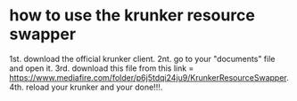 # how to use the krunker resource swapper 
 
1st. download the official krunker client.
2nt. go to your "documents" file and open it.
3rd. download this file from this link = https://www.mediafire.com/folder/p6j5tdqi24ju9/KrunkerResourceSwapper.
4th. reload your krunker and your done!!!.
